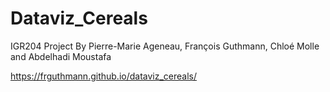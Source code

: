 # Dataviz_Cereals

IGR204 Project By Pierre-Marie Ageneau, François Guthmann, Chloé Molle and Abdelhadi Moustafa

https://frguthmann.github.io/dataviz_cereals/